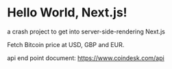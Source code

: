 # Hello World, Next.js!

a crash project to get into server-side-rendering Next.js

Fetch Bitcoin price at USD, GBP and EUR.

api end point document: https://www.coindesk.com/api